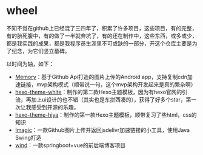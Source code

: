 # wheel

不知不觉在github上已经混了三四年了，积累了许多项目，这些项目，有的完整，有的胎死腹中，有的做了一半就弃坑了，有的还在制作中，这些东西，或多或少，都是我实践的成果，都是我程序员生涯里不可或缺的一部分，开这个仓库主要是为了纪念，为它们竖立墓碑。

以时间为轴，如下：

- [Memory](https://github.com/FuShaoLei/Memory)：基于Github Api打造的图片上传的Android app，支持复制cdn加速链接，mvp架构模式（顺带说一句，这个mvp架构开发起来是真的繁杂啊）
- [hexo-theme-white](https://github.com/FuShaoLei/hexo-theme-white)：制作的第二款Hexo主题模板，因为有hexo官网的引流，再加上ui设计的也不错（其实也是东拼西凑的），获得了好多个star，第一次让我感受到开源的乐趣，
- [hexo-theme-hiya](https://github.com/FuShaoLei/hexo-theme-hiya)：制作的第一款Hexo主题模板，顺带复习了些html，css的知识
- [Imagic](https://github.com/FuShaoLei/Imagic)：一款Github图片上传并返回jsdelivr加速链接的小工具，使用Java Swing打造
- [wind](https://github.com/FuShaoLei/wind)：一款springboot+vue的前后端博客项目

